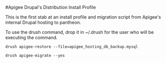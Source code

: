 #Apigee Drupal's Distribution Install Profile

This is the first stab at an install profile and migration script from Apigee's internal Drupal hosting to pantheon. 

To use the drush command, drop it in ~/.drush for the user who will be executing the command.

`drush apigee-restore --file=apigee_hosting_db_backup.mysql`

`drush apigee-migrate --yes`
